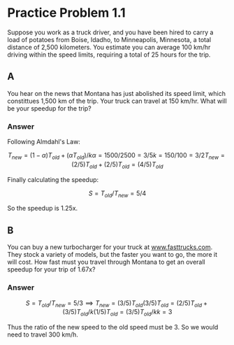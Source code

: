 # Practice Problem 1.1

Suppose you work as a truck driver, and you have been hired to carry a load of potatoes from Boise, Idadho, to Minneapolis, Minnesota, a total distance of 2,500 kilometers. You estimate you can average 100 km/hr driving within the speed limits, requiring a total of 25 hours for the trip.

## A

You hear on the news that Montana has just abolished its speed limit, which constittues 1,500 km of the trip. Your truck can travel at 150 km/hr. What will be your speedup for the trip?

### Answer

Following Almdahl's Law:

$$
T_{new} = (1 - \alpha)T_{old}+(\alpha T_{old})/k
\alpha = 1500/2500 = 3/5
k = 150/100 = 3/2
T_{new} = (2/5)T_{old} + (2/5)T_{old} = (4/5)T_{old}
$$

Finally calculating the speedup:

$$
S = T_{old}/T_{new} = 5/4
$$

So the speedup is 1.25x.

## B

You can buy a new turbocharger for your truck at www.fasttrucks.com. They stock a variety of models, but the faster you want to go, the more it will cost. How fast must you travel through Montana to get an overall speedup for your trip of 1.67x?

### Answer

$$
S = T_{old}/T_{new} = 5/3 \implies T_{new} = (3/5)T_{old}
(3/5)T_{old} = (2/5)T_{old} + (3/5)T_{old}/k
(1/5)T_{old} = (3/5)T_{old}/k
k = 3
$$

Thus the ratio of the new speed to the old speed must be 3. So we would need to travel 300 km/h.
